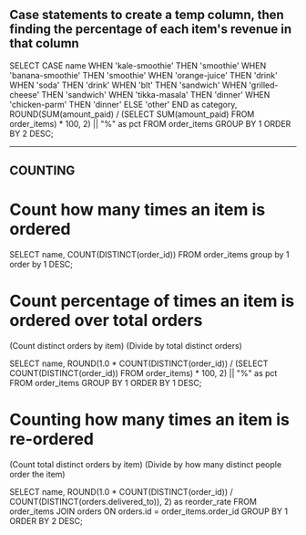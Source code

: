 ## Case statements to create a temp column, then finding the percentage of each item's revenue in that column

SELECT
	CASE name
	  WHEN 'kale-smoothie'		THEN 'smoothie'
    WHEN 'banana-smoothie'	THEN 'smoothie'
    WHEN 'orange-juice'     THEN 'drink'
    WHEN 'soda'             THEN 'drink'
    WHEN 'blt'              THEN 'sandwich'
    WHEN 'grilled-cheese'   THEN 'sandwich'
    WHEN 'tikka-masala'     THEN 'dinner'
    WHEN 'chicken-parm'     THEN 'dinner'
    ELSE 'other'
  END as category, ROUND(SUM(amount_paid) /
    (SELECT SUM(amount_paid) FROM order_items) * 100, 2) || "%"
as pct
FROM order_items
GROUP BY 1
ORDER BY 2 DESC;

_________________________________________
## COUNTING

# Count how many times an item is ordered

SELECT name, COUNT(DISTINCT(order_id))
FROM order_items
group by 1
order by 1 DESC;

# Count percentage of times an item is ordered over total orders
  (Count distinct orders by item)
  (Divide by total distinct orders)

SELECT name,
	ROUND(1.0 * COUNT(DISTINCT(order_id)) /
  (SELECT COUNT(DISTINCT(order_id)) FROM order_items) * 100, 2) || "%" as pct
FROM order_items
GROUP BY 1
ORDER BY 1 DESC;

# Counting how many times an item is re-ordered
  (Count total distinct orders by item)
  (Divide by how many distinct people order the item)

SELECT name,
	ROUND(1.0 * COUNT(DISTINCT(order_id)) /
	COUNT(DISTINCT(orders.delivered_to)), 2) as reorder_rate
FROM order_items
JOIN orders
ON orders.id = order_items.order_id
GROUP BY 1
ORDER BY 2 DESC;
